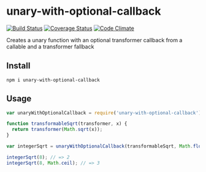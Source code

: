 # unary-with-optional-callback

[![Build Status](https://travis-ci.org/javiercejudo/unary-with-optional-callback.svg)](https://travis-ci.org/javiercejudo/unary-with-optional-callback)
[![Coverage Status](https://coveralls.io/repos/javiercejudo/unary-with-optional-callback/badge.svg?branch=master)](https://coveralls.io/r/javiercejudo/unary-with-optional-callback?branch=master)
[![Code Climate](https://codeclimate.com/github/javiercejudo/unary-with-optional-callback/badges/gpa.svg)](https://codeclimate.com/github/javiercejudo/unary-with-optional-callback)

Creates a unary function with an optional transformer callback from a callable and a transformer fallback

## Install

    npm i unary-with-optional-callback

## Usage

```js
var unaryWithOptionalCallback = require('unary-with-optional-callback');

function transformableSqrt(transformer, x) {
  return transformer(Math.sqrt(x));
}

var integerSqrt = unaryWithOptionalCallback(transformableSqrt, Math.floor);

integerSqrt(8); // => 2
integerSqrt(8, Math.ceil); // => 3
```

